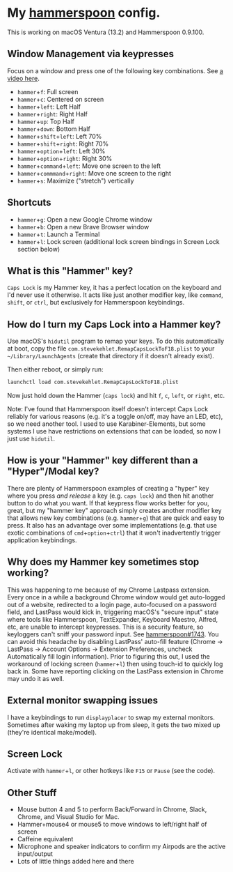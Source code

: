 # My [hammerspoon](http://www.hammerspoon.org/) config.

This is working on macOS Ventura (13.2) and Hammerspoon 0.9.100.

## Window Management via keypresses

Focus on a window and press one of the following key combinations. See [a video here](https://youtu.be/OjS6LqKEPcA).

* `hammer`+`f`: Full screen
* `hammer`+`c`: Centered on screen
* `hammer`+`left`: Left Half
* `hammer`+`right`: Right Half
* `hammer`+`up`: Top Half
* `hammer`+`down`: Bottom Half
* `hammer`+`shift`+`left`: Left 70%
* `hammer`+`shift`+`right`: Right 70%
* `hammer`+`option`+`left`: Left 30%
* `hammer`+`option`+`right`: Right 30%
* `hammer`+`command`+`left`: Move one screen to the left
* `hammer`+`commmand`+`right`: Move one screen to the right
* `hammer`+`s`: Maximize ("stretch") vertically

## Shortcuts

* `hammer`+`g`: Open a new Google Chrome window
* `hammer`+`b`: Open a new Brave Browser window
* `hammer`+`t`: Launch a Terminal
* `hammer`+`l`: Lock screen (additional lock screen bindings in Screen Lock section below)

## What is this "Hammer" key?

`Caps Lock` is my Hammer key, it has a perfect location on the keyboard and I'd never use it otherwise. It acts like just another modifier key, like `command`, `shift`, or `ctrl`, but exclusively for Hammerspoon keybindings.

## How do I turn my Caps Lock into a Hammer key?

Use macOS's `hidutil` program to remap your keys. To do this automatically at boot, copy the file `com.stevekehlet.RemapCapsLockToF18.plist` to your `~/Library/LaunchAgents` (create that directory if it doesn't already exist).

Then either reboot, or simply run:

```bash
launchctl load com.stevekehlet.RemapCapsLockToF18.plist
```

Now just hold down the Hammer (`caps lock`) and hit `f`, `c`, `left`, or `right`, etc.

Note: I've found that Hammerspoon itself doesn't intercept Caps Lock reliably for various reasons (e.g. it's a toggle on/off, may have an LED, etc), so we need another tool. I used to use Karabiner-Elements, but some systems I use have restrictions on extensions that can be loaded, so now I just use `hidutil`.

## How is your "Hammer" key different than a "Hyper"/Modal key?

There are plenty of Hammerspoon examples of creating a "hyper" key where you press *and release* a key (e.g. `caps lock`) and then hit another button to do what you want. If that keypress flow works better for you, great, but my "hammer key" approach simply creates another modifier key that allows new key combinations (e.g. `hammer`+`g`) that are quick and easy to press. It also has an advantage over some implementations (e.g. that use exotic combinations of `cmd`+`option`+`ctrl`) that it won't inadvertently trigger application keybindings.

## Why does my Hammer key sometimes stop working?

This was happening to me because of my Chrome Lastpass extension. Every once in a while a background Chrome window would get auto-logged out of a website, redirected to a login page, auto-focused on a password field, and LastPass would kick in, triggering macOS's "secure input" state where tools like Hammerspoon, TextExpander, Keyboard Maestro, Alfred, etc, are unable to intercept keypresses. This is a security feature, so keyloggers can't sniff your password input. See [hammerspoon#1743](https://github.com/Hammerspoon/hammerspoon/issues/1743). You can avoid this headache by disabling LastPass' auto-fill feature (Chrome -> LastPass -> Account Options -> Extension Preferences, uncheck Automatically fill login information). Prior to figuring this out, I used the workaround of locking screen (`hammer`+`l`) then using touch-id to quickly log back in. Some have reporting clicking on the LastPass extension in Chrome may undo it as well.


## External monitor swapping issues

I have a keybindings to run `displayplacer` to swap my external monitors. Sometimes after waking my laptop up from sleep, it gets the two mixed up (they're identical make/model).

## Screen Lock

Activate with `hammer`+`l`, or other hotkeys like `F15` or `Pause` (see the code).

## Other Stuff

* Mouse button 4 and 5 to perform Back/Forward in Chrome, Slack, Chrome, and Visual Studio for Mac.
* Hammer+mouse4 or mouse5 to move windows to left/right half of screen
* Caffeine equivalent
* Microphone and speaker indicators to confirm my Airpods are the active input/output
* Lots of little things added here and there

